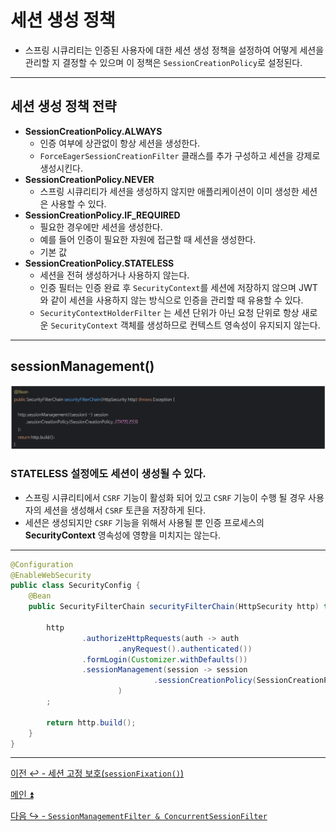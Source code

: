# 세션 생성 정책

- 스프링 시큐리티는 인증된 사용자에 대한 세션 생성 정책을 설정하여 어떻게 세션을 관리할 지 결정할 수 있으며 이 정책은 `SessionCreationPolicy`로 설정된다.

---

## 세션 생성 정책 전략

- **SessionCreationPolicy.ALWAYS**
  - 인증 여부에 상관없이 항상 세션을 생성한다.
  - `ForceEagerSessionCreationFilter` 클래스를 추가 구성하고 세션을 강제로 생성시킨다.
- **SessionCreationPolicy.NEVER**
  - 스프링 시큐리티가 세션을 생성하지 않지만 애플리케이션이 이미 생성한 세션은 사용할 수 있다.
- **SessionCreationPolicy.IF_REQUIRED**
  - 필요한 경우에만 세션을 생성한다.
  - 예를 들어 인증이 필요한 자원에 접근할 때 세션을 생성한다.
  - 기본 값
- **SessionCreationPolicy.STATELESS**
  - 세션을 전혀 생성하거나 사용하지 않는다.
  - 인증 필터는 인증 완료 후 `SecurityContext`를 세션에 저장하지 않으며 JWT 와 같이 세션을 사용하지 않는 방식으로 인증을 관리할 때 유용할 수 있다.
  - `SecurityContextHolderFilter` 는 세션 단위가 아닌 요청 단위로 항상 새로운 `SecurityContext` 객체를 생성하므로 컨텍스트 영속성이 유지되지 않는다.

---

## sessionManagement()

![img_5.png](image/img_5.png)

### STATELESS 설정에도 세션이 생성될 수 있다.

- 스프링 시큐리티에서 `CSRF` 기능이 활성화 되어 있고 `CSRF` 기능이 수행 될 경우 사용자의 세션을 생성해서 `CSRF` 토큰을 저장하게 된다.
- 세션은 생성되지만 `CSRF` 기능을 위해서 사용될 뿐 인증 프로세스의 **SecurityContext** 영속성에 영향을 미치지는 않는다.

---

```java
@Configuration
@EnableWebSecurity
public class SecurityConfig {
    @Bean
    public SecurityFilterChain securityFilterChain(HttpSecurity http) throws Exception {

        http
                .authorizeHttpRequests(auth -> auth
                        .anyRequest().authenticated())
                .formLogin(Customizer.withDefaults())
                .sessionManagement(session -> session
                                .sessionCreationPolicy(SessionCreationPolicy.STATELESS)
                        )
        ;

        return http.build();
    }
}
```

---

[이전 ↩️ - 세션 고정 보호(`sessionFixation()`)](https://github.com/genesis12345678/TIL/blob/main/Spring/security/SessionManagement/SessionFixation.md)

[메인 ⏫](https://github.com/genesis12345678/TIL/blob/main/Spring/security/main.md)

[다음 ↪️ - `SessionManagementFilter & ConcurrentSessionFilter`](https://github.com/genesis12345678/TIL/blob/main/Spring/security/SessionManagement/SessionFilter.md)